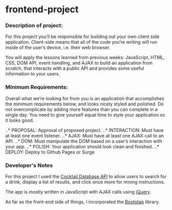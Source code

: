 # frontend-project

### Description of project:

For this project you’ll be responsible for building out your own client side application. Client-side means that all of the code you’re writing will run inside of the user’s device, i.e. their web browser.

You will apply the lessons learned from previous weeks: JavaScript, HTML, CSS, DOM API, event handling, and AJAX to build an application from scratch, that interacts with a public API and provides some useful information to your users.

### Minimum Requirements:

Overall what we’re looking for from you is an application that accomplishes the minimum requirements below, and looks nicely styled and polished. Do not overcomplicate by adding more features than you can complete in a single day. You need to give yourself equal time to style your application so it looks good.

..* PROPOSAL: Approval of proposed project.
..* INTERACTION: Must have at least one event listener.
..* AJAX: Must have at least one AJAX call to an API.
..* DOM: Must manipulate the DOM based on a user’s interaction with your app.
..* POLISH: Your application should look clean and finished.
..* DEPLOY: Deploy to Github Pages or Surge

### Developer's Notes

For this project I used the [Cocktail Database API](https://www.thecocktaildb.com/api.php) to allow users to search for a drink, display a list of results, and click once more for mixing instructions.

The app is mostly written in JavaScript with AJAX calls using [jQuery](https://jquery.com/).

As far as the front-end side of things, I incorporated the [Bootstap](https://getbootstrap.com/) library.